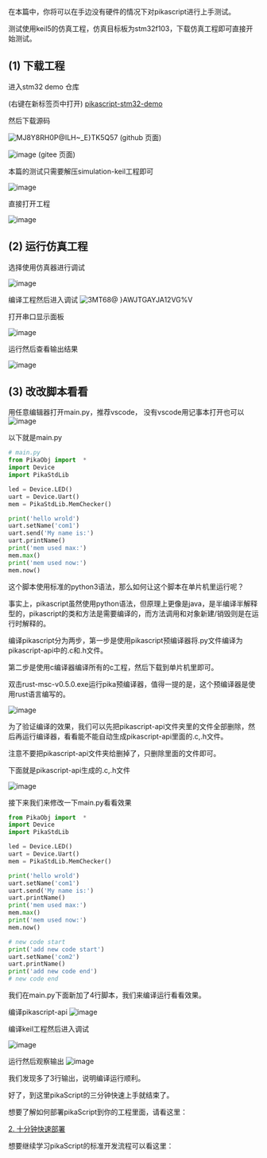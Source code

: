 在本篇中，你将可以在手边没有硬件的情况下对pikascript进行上手测试。

测试使用keil5的仿真工程，仿真目标板为stm32f103，下载仿真工程即可直接开始测试。

## (1) 下载工程

进入stm32 demo 仓库

(右键在新标签页中打开)
[pikascript-stm32-demo](../../../../pikascript-demo-stm32)

然后下载源码

![MJ8Y8RH0P@ILH~_E}TK5Q57](https://user-images.githubusercontent.com/88232613/130744247-2f71ba72-2d1b-49d9-bbb5-4eda334ec912.png)
(github 页面)

![image](https://user-images.githubusercontent.com/88232613/130744477-e6760afb-99bf-4be0-aa04-8fbe2ea737ec.png)
(gitee 页面)

本篇的测试只需要解压simulation-keil工程即可

![image](https://user-images.githubusercontent.com/88232613/130745409-364d67b8-04a4-45ab-bdd0-c59179419717.png)

直接打开工程

![image](https://user-images.githubusercontent.com/88232613/130745821-864038df-d8b0-41d2-97e8-199815d0d57d.png)

## (2) 运行仿真工程

选择使用仿真器进行调试

![image](https://user-images.githubusercontent.com/88232613/130747706-b912e09f-3f68-495a-a69f-f8f7500b1e4e.png)


编译工程然后进入调试
![3MT68@ }AWJTGAYJA12VG%V](https://user-images.githubusercontent.com/88232613/130747350-70ffa319-f04d-4f26-a75b-61864a19b8d8.png)

打开串口显示面板

![image](https://user-images.githubusercontent.com/88232613/130747952-42073ba1-c4c4-4acb-9495-766cd5731374.png)

运行然后查看输出结果

![image](https://user-images.githubusercontent.com/88232613/130748221-53fff9f6-6427-417d-b95a-3fa52a57eeaf.png)

## (3) 改改脚本看看

用任意编辑器打开main.py，推荐vscode， 没有vscode用记事本打开也可以
![image](https://user-images.githubusercontent.com/88232613/130748847-477facfb-e16e-4e0e-8876-d66efd0ae48c.png)

以下就是main.py
``` python
# main.py
from PikaObj import  *
import Device
import PikaStdLib 

led = Device.LED()
uart = Device.Uart()
mem = PikaStdLib.MemChecker()

print('hello wrold')
uart.setName('com1')
uart.send('My name is:')
uart.printName()
print('mem used max:')
mem.max()
print('mem used now:')
mem.now()
```
这个脚本使用标准的python3语法，那么如何让这个脚本在单片机里运行呢？

事实上，pikascript虽然使用python语法，但原理上更像是java，是半编译半解释型的，pikascript的类和方法是需要编译的，而方法调用和对象新建/销毁则是在运行时解释的。

编译pikascript分为两步，第一步是使用pikascript预编译器将.py文件编译为pikascript-api中的.c和.h文件。

第二步是使用c编译器编译所有的c工程，然后下载到单片机里即可。

双击rust-msc-v0.5.0.exe运行pika预编译器，值得一提的是，这个预编译器是使用rust语言编写的。

![image](https://user-images.githubusercontent.com/88232613/130749341-d12b7985-3685-419c-b9b8-8a09ae6f73d3.png)

为了验证编译的效果，我们可以先把pikascript-api文件夹里的文件全部删除，然后再运行编译器，看看能不能自动生成pikascript-api里面的.c,.h文件。

注意不要把pikascript-api文件夹给删掉了，只删除里面的文件即可。

下面就是pikascript-api生成的.c,.h文件

![image](https://user-images.githubusercontent.com/88232613/130750476-eaffce03-caeb-40b3-9841-550034fa191a.png)

接下来我们来修改一下main.py看看效果

``` python
from PikaObj import  *
import Device
import PikaStdLib 

led = Device.LED()
uart = Device.Uart()
mem = PikaStdLib.MemChecker()

print('hello wrold')
uart.setName('com1')
uart.send('My name is:')
uart.printName()
print('mem used max:')
mem.max()
print('mem used now:')
mem.now()

# new code start
print('add new code start')
uart.setName('com2')
uart.printName()
print('add new code end')
# new code end
```

我们在main.py下面新加了4行脚本，我们来编译运行看看效果。

编译pikascript-api
![image](https://user-images.githubusercontent.com/88232613/130751195-40944d60-7d56-48a9-9f47-cab87d77d5a8.png)

编译keil工程然后进入调试

![image](https://user-images.githubusercontent.com/88232613/130751539-aa0bdb82-750f-4f98-8f6f-02d653dda64a.png)

运行然后观察输出
![image](https://user-images.githubusercontent.com/88232613/130751653-cad627c2-367c-45a6-8c5f-686c7514df3c.png)

我们发现多了3行输出，说明编译运行顺利。

好了，到这里pikaScript的三分钟快速上手就结束了。

想要了解如何部署pikaScript到你的工程里面，请看这里：

[2. 十分钟快速部署](../2.%E5%8D%81%E5%88%86%E9%92%9F%E5%BF%AB%E9%80%9F%E9%83%A8%E7%BD%B2.md)

想要继续学习pikaScript的标准开发流程可以看这里：

